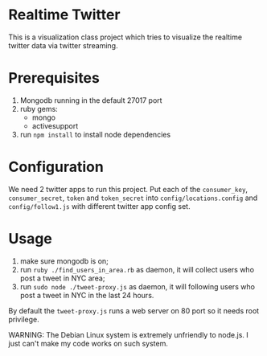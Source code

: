 # Realtime Twitter

This is a visualization class project which tries to visualize the realtime twitter data via twitter streaming.

# Prerequisites

1. Mongodb running in the default 27017 port
2. ruby gems:
   - mongo
   - activesupport
3. run `npm install` to install node dependencies

# Configuration
We need 2 twitter apps to run this project. Put each of the `consumer_key`, `consumer_secret`, `token` and `token_secret` into `config/locations.config` and `config/follow1.js` with different twitter app config set.

# Usage

1. make sure mongodb is on;
2. run `ruby ./find_users_in_area.rb` as daemon, it will collect users who post a tweet in NYC area;
3. run `sudo node ./tweet-proxy.js` as daemon, it will following users who post a tweet in NYC in the last 24 hours.

By default the `tweet-proxy.js` runs a web server on 80 port so it needs root privilege.

WARNING: The Debian Linux system is extremely unfriendly to node.js. I just can't make my code works on such system.
